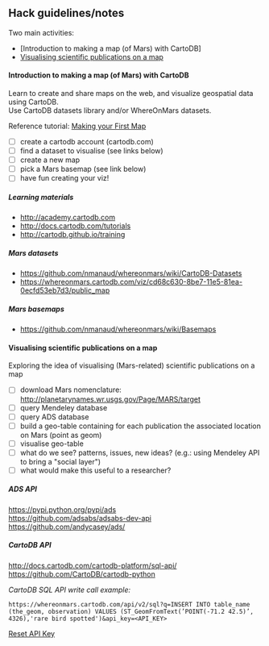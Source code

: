 
## Hack guidelines/notes

Two main activities:

- [Introduction to making a map (of Mars) with CartoDB]
- [Visualising scientific publications on a map](#visualising-scientific-publications-on-a-map)

#### Introduction to making a map (of Mars) with CartoDB

Learn to create and share maps on the web, and visualize geospatial data using CartoDB.  
Use CartoDB datasets library and/or WhereOnMars datasets.

Reference tutorial: [Making your First Map](http://academy.cartodb.com/courses/beginners-course/making-your-first-map/)

- [ ] create a cartodb account (cartodb.com)
- [ ] find a dataset to visualise (see links below)
- [ ] create a new map
- [ ] pick a Mars basemap (see link below)
- [ ] have fun creating your viz!

##### Learning materials

- http://academy.cartodb.com  
- http://docs.cartodb.com/tutorials  
- http://cartodb.github.io/training 

##### Mars datasets

- https://github.com/nmanaud/whereonmars/wiki/CartoDB-Datasets  
- https://whereonmars.cartodb.com/viz/cd68c630-8be7-11e5-81ea-0ecfd53eb7d3/public_map

##### Mars basemaps

- https://github.com/nmanaud/whereonmars/wiki/Basemaps  

#### Visualising scientific publications on a map

Exploring the idea of visualising (Mars-related) scientific publications on a map

- [ ] download Mars nomenclature: http://planetarynames.wr.usgs.gov/Page/MARS/target
- [ ] query Mendeley database  
- [ ] query ADS database  
- [ ] build a geo-table containing for each publication the associated location on Mars (point as geom)  
- [ ] visualise geo-table  
- [ ] what do we see? patterns, issues, new ideas? (e.g.: using Mendeley API to bring a "social layer")  
- [ ] what would make this useful to a researcher?  

##### ADS API

https://pypi.python.org/pypi/ads  
https://github.com/adsabs/adsabs-dev-api  
https://github.com/andycasey/ads/  

##### CartoDB API

http://docs.cartodb.com/cartodb-platform/sql-api/
https://github.com/CartoDB/cartodb-python

*CartoDB SQL API write call example:*

`https://whereonmars.cartodb.com/api/v2/sql?q=INSERT INTO table_name (the_geom, observation) VALUES (ST_GeomFromText(’POINT(-71.2 42.5)’, 4326),'rare bird spotted')&api_key=<API_KEY>`

[Reset API Key](https://whereonmars.cartodb.com/your_apps)
